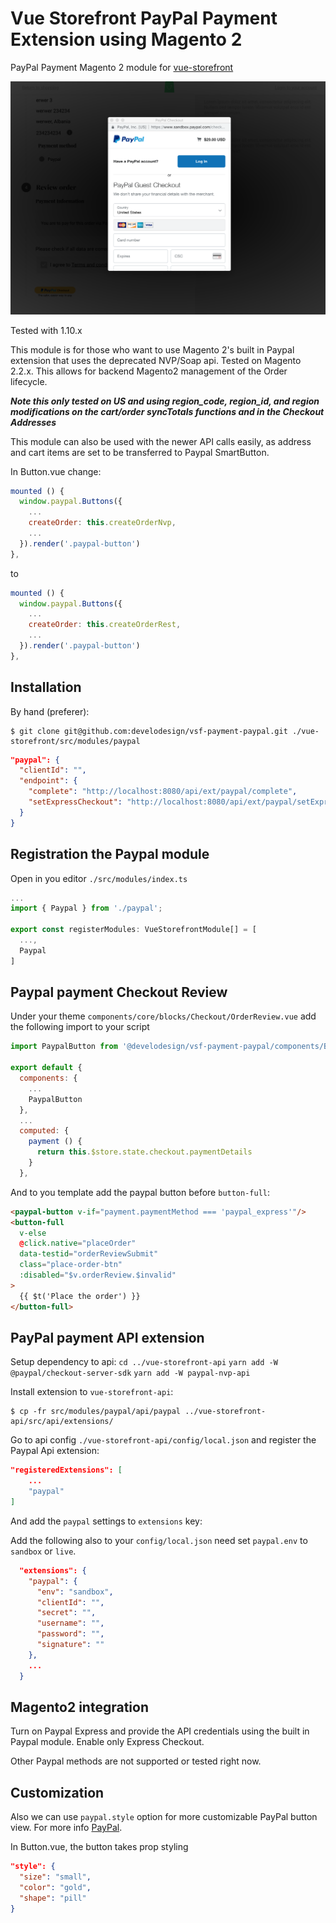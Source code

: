 # Vue Storefront PayPal Payment Extension using Magento 2

PayPal Payment Magento 2 module for [vue-storefront](https://github.com/DivanteLtd/vue-storefront)

![Demo](docs/demo.png)

Tested with 1.10.x

This module is for those who want to use Magento 2's built in Paypal extension that uses the deprecated NVP/Soap api. Tested on Magento 2.2.x. This allows for backend Magento2 management of the Order lifecycle.

***Note this only tested on US and using region_code, region_id, and region modifications on the cart/order syncTotals functions and in the Checkout Addresses***

This module can also be used with the newer API calls easily, as address and cart items are set to be transferred to Paypal SmartButton.

In Button.vue change:

```js
mounted () {
  window.paypal.Buttons({
    ...
    createOrder: this.createOrderNvp,
    ...
  }).render('.paypal-button')
},
```

to

```js
mounted () {
  window.paypal.Buttons({
    ...
    createOrder: this.createOrderRest,
    ...
  }).render('.paypal-button')
},
```

## Installation

By hand (preferer):

```shell
$ git clone git@github.com:develodesign/vsf-payment-paypal.git ./vue-storefront/src/modules/paypal
```

```json
"paypal": {
  "clientId": "",
  "endpoint": {
    "complete": "http://localhost:8080/api/ext/paypal/complete",
    "setExpressCheckout": "http://localhost:8080/api/ext/paypal/setExpressCheckout"
  }
}
```

## Registration the Paypal module

Open in you editor `./src/modules/index.ts`

```js
...
import { Paypal } from './paypal';

export const registerModules: VueStorefrontModule[] = [
  ...,
  Paypal
]
```

## Paypal payment Checkout Review

Under your theme `components/core/blocks/Checkout/OrderReview.vue` add the following import to your script

```js
import PaypalButton from '@develodesign/vsf-payment-paypal/components/Button'

export default {
  components: {
    ...
    PaypalButton
  },
  ...
  computed: {
    payment () {
      return this.$store.state.checkout.paymentDetails
    }
  },
```

And to you template add the paypal button before `button-full`:

```html
<paypal-button v-if="payment.paymentMethod === 'paypal_express'"/>
<button-full
  v-else
  @click.native="placeOrder"
  data-testid="orderReviewSubmit"
  class="place-order-btn"
  :disabled="$v.orderReview.$invalid"
>
  {{ $t('Place the order') }}
</button-full>
```

## PayPal payment API extension

Setup dependency to api:
`cd ../vue-storefront-api`
`yarn add -W @paypal/checkout-server-sdk`
`yarn add -W paypal-nvp-api`

Install extension to `vue-storefront-api`:

```shell
$ cp -fr src/modules/paypal/api/paypal ../vue-storefront-api/src/api/extensions/
```

Go to api config  `./vue-storefront-api/config/local.json` and register the Paypal Api extension:

```json
"registeredExtensions": [
    ...
    "paypal"
]
```

And add the `paypal` settings to `extensions` key:

Add the following also to your `config/local.json` need set `paypal.env` to `sandbox` or `live`.

```json
  "extensions": {
    "paypal": {
      "env": "sandbox",
      "clientId": "",
      "secret": "",
      "username": "",
      "password": "",
      "signature": ""
    },
    ...
  }
```

## Magento2 integration

Turn on Paypal Express and provide the API credentials using the built in Paypal module. Enable only Express Checkout.

Other Paypal methods are not supported or tested right now.

## Customization

Also we can use `paypal.style` option for more customizable PayPal button view. For more info [PayPal](https://developer.paypal.com/demo/checkout/#/pattern/checkout).

In Button.vue, the button takes prop styling

```json
"style": {
  "size": "small",
  "color": "gold",
  "shape": "pill"
}
```
